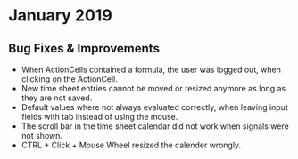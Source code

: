 # January 2019

## Bug Fixes & Improvements

* When ActionCells contained a formula, the user was logged out, when clicking on the ActionCell.
* New time sheet entries cannot be moved or resized anymore as long as they are not saved.
* Default values where not always evaluated correctly, when leaving input fields with tab instead of using the mouse.
* The scroll bar in the time sheet calendar did not work when signals were not shown.
* CTRL + Click + Mouse Wheel resized the calender wrongly.

